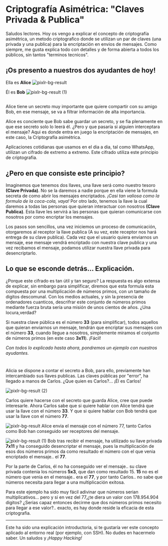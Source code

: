 # Criptografía Asimétrica: "Claves Privada & Publica"

Saludos lectores.
Hoy os vengo a explicar el concepto de criptografía asimétrica, un metodo criptografico donde se utilizan un par de claves (una privada y una publica) para la encriptación en envios de mensajes.
Como siempre, me gusta explica todo con detalles y de forma abierta a todos los públicos, sin tantos "terminos tecnicos". 

## ¡Os presento a nuestros dos ayudantes de hoy!

Ella es **Alice** 
![pixlr-bg-result](https://user-images.githubusercontent.com/87484792/171002843-e1d962d1-4c7c-4ef9-b617-af07eff9a4d7.png)

Él es **Bob**
![pixlr-bg-result (1)](https://user-images.githubusercontent.com/87484792/171002990-cd7ce73a-ff1a-4cd0-b3aa-6b64c22f0752.png)

##

Alice tiene un secreto muy importante que quiere compartir con su amigo Bob, en ese mensaje, se va a filtrar información de alta importancia.

Alice es conciente que Bob sabe guardar un secreto, y se fia plenamente en que ese secreto solo lo leerá él. ¿Pero y que pasaría si alguien interceptara el mensaje?
Aqui es donde entra en juego la encriptación de mensajes, en este caso, la Criptografía asimétrica. 

Aplicaciones cotidianas que usamos en el dia a dia, tal como WhatsApp, utilizan un cifrado de extremo a extremo. Este cifrado utiliza este principio de criptografia.

##

## ¿Pero en que consiste este principio?

Imaginemos que tenemos dos llaves, una llave será como nuestro tesoro **(Clave Privada)**. No se la daremos a nadie porque en ella viene la formula secreta de como abrir los mensajes encriptados. *¡Casi tan valiosa como la formula de la coca-cola, vaya!*
Por otro lado, tenemos la llave la cual daremos a todas las personas que quieran interactuar con nosotros **(Clave Publica)**. Esta llave les servirá a las personas que quieran comunicarse con nosotros por como encriptar los mensajes. 

Los pasos son sencillos, una vez iniciemos un proceso de comunicación, otorgaremos al receptor la llave publica (A su vez, este receptor nos hará entrega de su clave publica). Cada vez que el usuario quiera enviarnos un mensaje, ese mensaje vendrá encriptado con nuestra clave publica y una vez recibamos el mensaje, podamos utilizar nuestra llave privada para desencriptarlo.

##

## Lo que se esconde detrás... Explicación.

¿Porque este cifrado es tan útil y tan seguro? La respuesta es algo extensa de explicar, sin embargo para simplificar, diremos que esta formula esta compuesta por una multiplicación de números primos, con un tamaño de digitos descomunal. Con los medios actuales, y sin la presencia de ordenadores cuanticos, descrifrar este conjunto de números primos mediante fuerza bruta sería una misión de unos cientos de años. ¿Una locura,verdad?

Si nuestra clave pública es el número **33** (para simplificar), todos aquellos que quieran enviarnos un mensaje, tendrán que encriptar sus mensajes con el número **33**, cuando llegue a nosotros, simplemente miramos el conjunto de números primos (en este caso **3x11**). ¡Fácil! 

*Con todos lo explicado hasta ahora, pondremos un ejemplo con nuestros ayudantes.*

#

Alicia se dispone a contar el secreto a Bob, para ello, previamente han intercambiado sus llaves publicas. Las claves públicas por "error", ha llegado a manos de Carlos. ¿Que quien es Carlos?... ¡Él es Carlos!

![pixlr-bg-result (2)](https://user-images.githubusercontent.com/87484792/171048802-7a9f8fd5-ba90-4d16-8448-3a225373739e.png)

Carlos quiere hacerse con el secreto que guarda Alice, cree que puede interesarle. 
Ahora Carlos sabe que si quiere hablar con Alice tendrá que usar la llave con el número **33**. Y que si quiere hablar con Bob tendrá que usar la llave con el número **77**.



![pixlr-bg-result](https://user-images.githubusercontent.com/87484792/171049227-e0f45c44-4ddb-4191-9cc1-1155f63ffd07.png)
Alice envia el mensaje con el número 77, tanto Carlos como Bob han conseguido ser receptores del mensaje.

 ![pixlr-bg-result (1)](https://user-images.githubusercontent.com/87484792/171049436-666d2103-9e47-4808-99d1-d8257878b386.png)
Bob tras recibir el mensaje, ha utilizado su llave privada **7x11** y ha conseguido desencriptar el mensaje, pues la multiplicación de esos dos números primos da como resultado el número con el que venia encriptado el mensaje.. el **77**. 


Por la parte de Carlos, él no ha conseguido ver el mensaje.. su clave privada contenia los números **5x3**, que dan como resultado 15. 
**15** no es el número que venia en el mensaje.. era el **77**, y por tanto Carlos.. no sabe que números necesita para llegar a una multiplicación exitosa.


Para este ejemplo ha sido muy fácil adivinar que números serian multiplicativos... pero y si en vez del 77,¿te diera un valor con 178.954.904 digitos?
¿Serias capaz entonces decirme que dos números primos necesito para llegar a ese valor?.. exacto, es hay donde reside la eficacia de esta criptografia.

---------------------------------------------------------------------------------------------------------------------------------------------------------

Este ha sido una explicación introductoria, si te gustaría ver este concepto aplicado al entorno real (por ejemplo, con SSH). No dudes en hacermelo saber. 
Un saludos y *¡Happy Hacking!*
